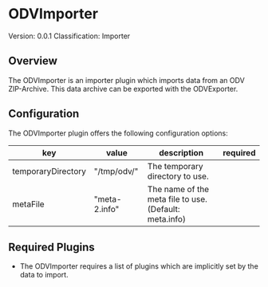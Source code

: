 # ODVImporter
Version: 0.0.1
Classification: Importer

Overview
-----
The ODVImporter is an importer plugin which imports data from an ODV ZIP-Archive. This data archive can be exported with the ODVExporter.

Configuration
-----
The ODVImporter plugin offers the following configuration options:

| key  | value | description | required |
| ------------- | ------------- |  ------------- | ------------- |
| temporaryDirectory | "/tmp/odv/" | The temporary directory to use. | 
| metaFile | "meta-2.info" | The name of the meta file to use. (Default: meta.info) | 

Required Plugins
-----
 - The ODVImporter requires a list of plugins which are implicitly set by the data to import. 
